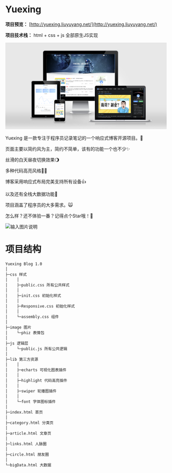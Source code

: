 # Yuexing

**项目预览：** [http://yuexing.liuyuyang.net/](http://yuexing.liuyuyang.net/)

 **项目技术栈：** html + css + js 全部原生JS实现

![项目演示](预览图.png)

Yuexing 是一款专注于程序员记录笔记的一个响应式博客开源项目。🎉

页面主要以简约风为主，简约不简单，该有的功能一个也不少✨

丝滑的白天昼夜切换效果🌖

多种代码高亮风格🏳️‍🌈

博客采用响应式布局完美支持所有设备👍

以及还有全栈大数据功能🐄

项目涵盖了程序员的大多需求。🙀

怎么样？还不体验一番？记得点个Star哦！🌹

![输入图片说明](%E9%BB%91%E7%99%BD%E5%8F%8C%E8%89%B2%E9%A2%84%E8%A7%88.jpg)

# 项目结构
```
Yuexing Blog 1.0
│
├─css 样式
│    │
│    ├─public.css 所有公共样式
│    │
│    ├─init.css 初始化样式
│    │
│    ├─Responsive.css 初始化样式
│    │
│    └─assembly.css 组件
│
├─image 图片
│    └─phiz 表情包
│
├─js 逻辑层
│    └─public.js 所有公共逻辑
│
├─lib 第三方资源
│    │
│    ├─echarts 可视化图表插件
│    │
│    ├─highlight 代码高亮插件
│    │
│    ├─swiper 轮播图插件
│    │
│    └─font 字体图标插件
│
├─index.html 首页
│
├─category.html 分类页
│
├─article.html 文章页
│
├─links.html 人脉圈
│
├─circle.html 朋友圈
│
└─bigData.html 大数据
```
